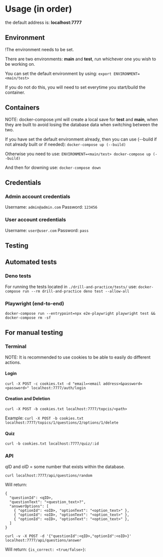 
# Usage (in order)
the default address is: **localhost:7777**

## Environment
!The environment needs to be set. 

There are two environments: **main** and **test**, run whichever one you wish to be working on.

You can set the default environment by using:
```export ENVIRONMENT=<main/test>```

If you do not do this, you will need to set everytime you start/build the container.

## Containers
NOTE: docker-compose.yml will create a local save for **test** and **main**, when they are built to avoid losing the database data when switching between the two. 

If you have set the default environment already, then you can use (--build if not already built or if needed):
```docker-compose up (--build)```

Otherwise you need to use:
```ENVIRONMENT=<main/test> docker-compose up (--build)```

And then for downing use:
```docker-compose down```

## Credentials

### Admin account credentials
Username: `admin@admin.com`
Password: `123456`

### User account credentials
Username: `user@user.com`
Password: `pass`

## Testing

## Automated tests

### Deno tests
For running the tests located in ```./drill-and-practice/tests/``` use:
```docker-compose run --rm drill-and-practice deno test --allow-all```


### Playwright (end-to-end)

`docker-compose run --entrypoint=npx e2e-playwright playwright test && docker-compose rm -sf`


## For manual testing
### Terminal

NOTE: It is recommended to use cookies to be able to easily do different actions.

#### Login
```curl -X POST -c cookies.txt -d "email=<email address>&password=<password>" localhost:7777/auth/login```

#### Creation and Deletion
```curl -X POST -b cookies.txt localhost:7777/topcis/<path>```

Example:
```curl -X POST -b cookies.txt localhost:7777/topics/1/questions/2/options/1/delete ```

#### Quiz
```curl -b cookies.txt localhost:7777/quiz/:id```

### API
qID and oID = some number that exists within the database.

```curl localhost:7777/api/questions/random```

Will return:
```
{
  "questionId": <qID>,
  "questionText": "<question_text>?",
  "answerOptions": [
    { "optionId": <oID>, "optionText": "<option_text>" },
    { "optionId": <oID>, "optionText": "<option_text>" },
    { "optionId": <oID>, "optionText": "<option_text>" },
  ]
}
```


```curl -v -X POST -d '{"questionId":<qID>,"optionId":<oID>}' localhost:7777/api/questions/answer```

Will return:
```{is_correct: <true/false>}```:





